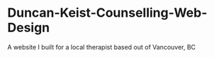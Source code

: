 # Duncan-Keist-Counselling-Web-Design
A website I built for a local therapist based out of Vancouver, BC
